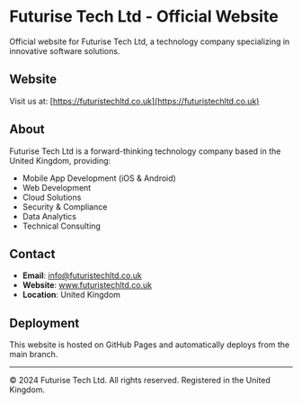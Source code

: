 # Futurise Tech Ltd - Official Website

Official website for Futurise Tech Ltd, a technology company specializing in innovative software solutions.

## Website

Visit us at: [https://futuristechltd.co.uk](https://futuristechltd.co.uk)

## About

Futurise Tech Ltd is a forward-thinking technology company based in the United Kingdom, providing:
- Mobile App Development (iOS & Android)
- Web Development
- Cloud Solutions
- Security & Compliance
- Data Analytics
- Technical Consulting

## Contact

- **Email**: info@futuristechltd.co.uk
- **Website**: www.futuristechltd.co.uk
- **Location**: United Kingdom

## Deployment

This website is hosted on GitHub Pages and automatically deploys from the main branch.

---

© 2024 Futurise Tech Ltd. All rights reserved. Registered in the United Kingdom.